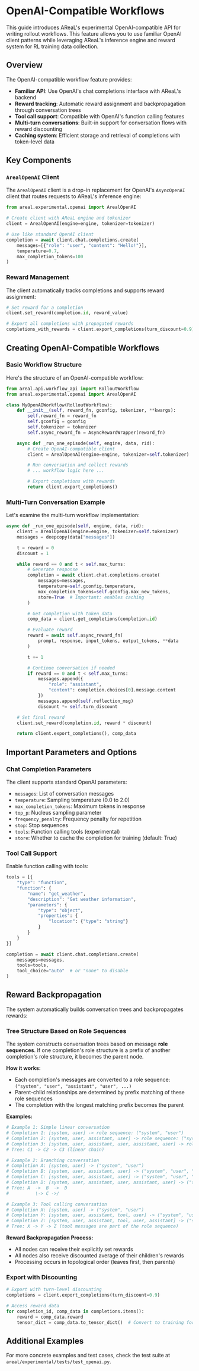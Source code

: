 # OpenAI-Compatible Workflows

This guide introduces AReaL's experimental OpenAI-compatible API for writing rollout
workflows. This feature allows you to use familiar OpenAI client patterns while
leveraging AReaL's inference engine and reward system for RL training data collection.

## Overview

The OpenAI-compatible workflow feature provides:

- **Familiar API**: Use OpenAI's chat completions interface with AReaL's backend
- **Reward tracking**: Automatic reward assignment and backpropagation through
  conversation trees
- **Tool call support**: Compatible with OpenAI's function calling features
- **Multi-turn conversations**: Built-in support for conversation flows with reward
  discounting
- **Caching system**: Efficient storage and retrieval of completions with token-level
  data

## Key Components

### `ArealOpenAI` Client

The `ArealOpenAI` client is a drop-in replacement for OpenAI's `AsyncOpenAI` client that
routes requests to AReaL's inference engine:

```python
from areal.experimental.openai import ArealOpenAI

# Create client with AReaL engine and tokenizer
client = ArealOpenAI(engine=engine, tokenizer=tokenizer)

# Use like standard OpenAI client
completion = await client.chat.completions.create(
    messages=[{"role": "user", "content": "Hello!"}],
    temperature=0.7,
    max_completion_tokens=100
)
```

### Reward Management

The client automatically tracks completions and supports reward assignment:

```python
# Set reward for a completion
client.set_reward(completion.id, reward_value)

# Export all completions with propagated rewards
completions_with_rewards = client.export_completions(turn_discount=0.9)
```

## Creating OpenAI-Compatible Workflows

### Basic Workflow Structure

Here's the structure of an OpenAI-compatible workflow:

```python
from areal.api.workflow_api import RolloutWorkflow
from areal.experimental.openai import ArealOpenAI

class MyOpenAIWorkflow(RolloutWorkflow):
    def __init__(self, reward_fn, gconfig, tokenizer, **kwargs):
        self.reward_fn = reward_fn
        self.gconfig = gconfig
        self.tokenizer = tokenizer
        self.async_reward_fn = AsyncRewardWrapper(reward_fn)

    async def _run_one_episode(self, engine, data, rid):
        # Create OpenAI-compatible client
        client = ArealOpenAI(engine=engine, tokenizer=self.tokenizer)

        # Run conversation and collect rewards
        # ... workflow logic here ...

        # Export completions with rewards
        return client.export_completions()
```

### Multi-Turn Conversation Example

Let's examine the multi-turn workflow implementation:

```python
async def _run_one_episode(self, engine, data, rid):
    client = ArealOpenAI(engine=engine, tokenizer=self.tokenizer)
    messages = deepcopy(data["messages"])

    t = reward = 0
    discount = 1

    while reward == 0 and t < self.max_turns:
        # Generate response
        completion = await client.chat.completions.create(
            messages=messages,
            temperature=self.gconfig.temperature,
            max_completion_tokens=self.gconfig.max_new_tokens,
            store=True  # Important: enables caching
        )

        # Get completion with token data
        comp_data = client.get_completions(completion.id)

        # Evaluate reward
        reward = await self.async_reward_fn(
            prompt, response, input_tokens, output_tokens, **data
        )

        t += 1

        # Continue conversation if needed
        if reward == 0 and t < self.max_turns:
            messages.append({
                "role": "assistant",
                "content": completion.choices[0].message.content
            })
            messages.append(self.reflection_msg)
            discount *= self.turn_discount

    # Set final reward
    client.set_reward(completion.id, reward * discount)

    return client.export_completions(), comp_data
```

## Important Parameters and Options

### Chat Completion Parameters

The client supports standard OpenAI parameters:

- `messages`: List of conversation messages
- `temperature`: Sampling temperature (0.0 to 2.0)
- `max_completion_tokens`: Maximum tokens in response
- `top_p`: Nucleus sampling parameter
- `frequency_penalty`: Frequency penalty for repetition
- `stop`: Stop sequences
- `tools`: Function calling tools (experimental)
- `store`: Whether to cache the completion for training (default: True)

### Tool Call Support

Enable function calling with tools:

```python
tools = [{
    "type": "function",
    "function": {
        "name": "get_weather",
        "description": "Get weather information",
        "parameters": {
            "type": "object",
            "properties": {
                "location": {"type": "string"}
            }
        }
    }
}]

completion = await client.chat.completions.create(
    messages=messages,
    tools=tools,
    tool_choice="auto"  # or "none" to disable
)
```

## Reward Backpropagation

The system automatically builds conversation trees and backpropagates rewards:

### Tree Structure Based on Role Sequences

The system constructs conversation trees based on message **role sequences**. If one
completion's role structure is a prefix of another completion's role structure, it
becomes the parent node.

**How it works:**

- Each completion's messages are converted to a role sequence:
  `("system", "user", "assistant", "user", ...)`
- Parent-child relationships are determined by prefix matching of these role sequences
- The completion with the longest matching prefix becomes the parent

**Examples:**

```python
# Example 1: Simple linear conversation
# Completion 1: [system, user] -> role sequence: ("system", "user")
# Completion 2: [system, user, assistant, user] -> role sequence: ("system", "user", "assistant", "user")
# Completion 3: [system, user, assistant, user, assistant, user] -> role sequence: ("system", "user", "assistant", "user", "assistant", "user")
# Tree: C1 -> C2 -> C3 (linear chain)

# Example 2: Branching conversation
# Completion A: [system, user] -> ("system", "user")
# Completion B: [system, user, assistant, user] -> ("system", "user", "assistant", "user")
# Completion C: [system, user, assistant, user] -> ("system", "user", "assistant", "user")
# Completion D: [system, user, assistant, user, assistant, user] -> ("system", "user", "assistant", "user", "assistant", "user")
# Tree: A  ->  B  ->  D
#          \-> C ->/

# Example 3: Tool calling conversation
# Completion X: [system, user] -> ("system", "user")
# Completion Y: [system, user, assistant, tool, user] -> ("system", "user", "assistant", "tool", "user")
# Completion Z: [system, user, assistant, tool, user, assistant] -> ("system", "user", "assistant", "tool", "user", "assistant")
# Tree: X -> Y -> Z (tool messages are part of the role sequence)
```

**Reward Backpropagation Process:**

- All nodes can receive their explicitly set rewards
- All nodes also receive discounted average of their children's rewards
- Processing occurs in topological order (leaves first, then parents)

### Export with Discounting

```python
# Export with turn-level discounting
completions = client.export_completions(turn_discount=0.9)

# Access reward data
for completion_id, comp_data in completions.items():
    reward = comp_data.reward
    tensor_dict = comp_data.to_tensor_dict()  # Convert to training format
```

## Additional Examples

For more concrete examples and test cases, check the test suite at
`areal/experimental/tests/test_openai.py`.
